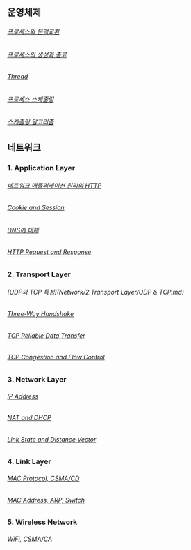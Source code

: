 ## 운영체제

###### [프로세스와 문맥교환](https://github.com/tiktakz/Computer_Science/blob/main/Operating%20System/%ED%94%84%EB%A1%9C%EC%84%B8%EC%8A%A4%EC%99%80%20%EB%AC%B8%EB%A7%A5%EA%B5%90%ED%99%98.md)
###### [프로세스의 생성과 종료](https://github.com/tiktakz/TIL/blob/main/Operating%20System/%ED%94%84%EB%A1%9C%EC%84%B8%EC%8A%A4%EC%9D%98%20%EC%83%9D%EC%84%B1%EA%B3%BC%20%EC%A2%85%EB%A3%8C.md)
###### [Thread](https://github.com/tiktakz/TIL/blob/main/Operating%20System/%EC%8A%A4%EB%A0%88%EB%93%9C.md)
###### [프로세스 스케줄링](https://github.com/tiktakz/TIL/blob/main/Operating%20System/%ED%94%84%EB%A1%9C%EC%84%B8%EC%8A%A4%20%EC%8A%A4%EC%BC%80%EC%A4%84%EB%A7%81.md)
###### [스케줄링 알고리즘](https://github.com/tiktakz/TIL/blob/main/Operating%20System/%ED%94%84%EB%A1%9C%EC%84%B8%EC%8A%A4%20%EC%8A%A4%EC%BC%80%EC%A4%84%EB%A7%81.md)





## 네트워크

### 1. Application Layer
###### [네트워크 애플리케이션 원리와 HTTP](https://github.com/tiktakz/TIL/blob/main/Network/1.Application%20Layer/Network%20Application%20%26%20HTTP.md)
###### [Cookie and Session](https://github.com/tiktakz/TIL/blob/main/Network/1.Application%20Layer/Cookie%20%26%20Session.md)
###### [DNS에 대해](https://github.com/tiktakz/TIL/blob/main/Network/1.Application%20Layer/DNS.md)
###### [HTTP Request and Response](https://github.com/tiktakz/TIL/blob/main/Network/1.Application%20Layer/HTTP%20Request%20%26%20Response.md)

### 2. Transport Layer
###### [UDP와 TCP 특징](Network/2.Transport Layer/UDP & TCP.md)
###### [Three-Way Handshake](https://developerkim.tistory.com/45)
###### [TCP Reliable Data Transfer](https://developerkim.tistory.com/50)
###### [TCP Congestion and Flow Control](https://developerkim.tistory.com/51)

### 3. Network Layer
###### [IP Address](https://developerkim.tistory.com/52)
###### [NAT and DHCP](https://developerkim.tistory.com/53)
###### [Link State and Distance Vector](https://developerkim.tistory.com/54)

### 4. Link Layer
###### [MAC Protocol, CSMA/CD](https://developerkim.tistory.com/55)
###### [MAC Address, ARP, Switch](https://developerkim.tistory.com/56)

### 5. Wireless Network
###### [WiFi, CSMA/CA](https://developerkim.tistory.com/57)
